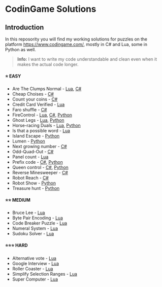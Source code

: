 # CodinGame Solutions

## Introduction
In this reposority you will find my working solutions for puzzles on the platform https://www.codingame.com/, mostly in C# and Lua, some in Python as well. 

> **Info:**  I want to write my code understandable and clean even when it makes the actual code longer.

#### :star: EASY
* Are The Clumps Normal - [Lua](https://github.com/supreme-gamer/CodinGame/blob/main/Easy/Are%20The%20Clumps%20Normal/Are%20The%20Clumps%20Normal.lua), [C#](https://github.com/supreme-gamer/CodinGame/blob/main/Easy/Are%20The%20Clumps%20Normal/Are%20The%20Clumps%20Normal.cs)
* Cheap Choises - [C#](https://github.com/supreme-gamer/CodinGame/blob/main/Easy/Cheap%20Choises/Cheap%20Choises.cs)
* Count your coins - [C#](https://github.com/supreme-gamer/CodinGame/blob/main/Easy/Count%20your%20coins/Count%20your%20coins.cs)
* Credit Card Verified - [Lua](https://github.com/supreme-gamer/CodinGame/blob/main/Easy/Credit%20Card%20Verifier/Credit%20Card%20Verifier.lua)
* Faro shuffle - [C#](https://github.com/supreme-gamer/CodinGame/blob/main/Easy/Faro%20shuffle/Faro%20shuffle.cs)
* FireControl - [Lua](https://github.com/supreme-gamer/CodinGame/blob/main/Easy/FireControl/FireControl.lua), [C#](https://github.com/supreme-gamer/CodinGame/blob/main/Easy/FireControl/FireControl.cs), [Python](https://github.com/supreme-gamer/CodinGame/blob/main/Easy/FireControl/FireControl.py)
* Ghost Legs - [Lua](https://github.com/supreme-gamer/CodinGame/blob/main/Easy/Ghost%20Legs/Ghost%20Legs.lua), [Python](https://github.com/supreme-gamer/CodinGame/blob/main/Easy/Ghost%20Legs/Ghost%20Legs.py)
* Horse-racing Duals - [Lua](https://github.com/supreme-gamer/CodinGame/blob/main/Easy/Horse-racing%20Duals/Horse-racing%20Duals.lua), [Python](https://github.com/supreme-gamer/CodinGame/blob/main/Easy/Horse-racing%20Duals/Horse-racing%20Duals.py)
* Is that a possible word - [Lua](https://github.com/supreme-gamer/CodinGame/blob/main/Easy/Is%20that%20a%20possible%20word/Is%20that%20a%20possible%20word.lua)
* Island Escape - [Python](https://github.com/supreme-gamer/CodinGame/blob/main/Easy/Island%20Escape/Island%20Escape.py)
* Lumen - [Python](https://github.com/supreme-gamer/CodinGame/blob/main/Easy/Lumen/Lumen.py)
* Next growing number - [C#](https://github.com/supreme-gamer/CodinGame/blob/main/Easy/Next%20growing%20number/Next%20growing%20number.cs)
* Odd-Quad-Out - [C#](https://github.com/supreme-gamer/CodinGame/blob/main/Easy/Odd-Quad-Out/Odd-Quad-Out.cs)
* Panel count - [Lua](https://github.com/supreme-gamer/CodinGame/blob/main/Easy/Panel%20count/Panel%20count.lua)
* Prefix code - [C#](https://github.com/supreme-gamer/CodinGame/blob/main/Easy/Prefix%20code/Prefix%20code.cs), [Python](https://github.com/supreme-gamer/CodinGame/blob/main/Easy/Prefix%20code/Prefix%20code.py)
* Queen control - [C#](https://github.com/supreme-gamer/CodinGame/blob/main/Easy/Queen%20control/Queen%20control.cs), [Python](https://github.com/supreme-gamer/CodinGame/blob/main/Easy/Queen%20control/Queen%20control.py)
* Reverse Minesweeper - [C#](https://github.com/supreme-gamer/CodinGame/blob/main/Easy/Reverse%20Minesweeper/Reverse%20Minesweeper.cs)
* Robot Reach - [C#](https://github.com/supreme-gamer/CodinGame/blob/main/Easy/Robot%20Reach/Robot%20Reach.cs)
* Robot Show - [Python](https://github.com/supreme-gamer/CodinGame/blob/main/Easy/Robot%20Show/Robot%20Show.py)
* Treasure hunt - [Python](https://github.com/supreme-gamer/CodinGame/blob/main/Easy/Treasure%20hunt/Treasure%20hunt.py)

#### :star::star: MEDIUM
* Bruce Lee - [Lua](https://github.com/supreme-gamer/CodinGame/blob/main/Medium/Bruce%20Lee/Bruce%20Lee.lua)
* Byte Pair Encoding - [Lua](https://github.com/supreme-gamer/CodinGame/blob/main/Medium/Byte%20Pair%20Encoding/Byte%20Pair%20Encoding.lua)
* Code Breaker Puzzle - [Lua](https://github.com/supreme-gamer/CodinGame/blob/main/Medium/Code%20Breaker%20Puzzle/Code%20Breaker%20Puzzle.lua)
* Numeral System - [Lua](https://github.com/supreme-gamer/CodinGame/blob/main/Medium/Numeral%20System/Numeral%20System.lua)
* Sudoku Solver - [Lua](https://github.com/supreme-gamer/CodinGame/blob/main/Medium/Sudoku%20Solver/Sudoku%20Solver.lua)

#### :star::star::star: HARD
* Alternative vote - [Lua](https://github.com/supreme-gamer/CodinGame/blob/main/Hard/Alternative%20vote/Alternative%20vote.lua)
* Google Interview - [Lua](https://github.com/supreme-gamer/CodinGame/blob/main/Hard/Google%20Interview%20-%20The%20Two%20Egg%20Problem/Google%20Interview%20-%20The%20Two%20Egg%20Problem.lua)
* Roller Coaster - [Lua](https://github.com/supreme-gamer/CodinGame/blob/main/Hard/Roller%20Coaster/Roller%20Coaster.lua)
* Simplify Selection Ranges - [Lua](https://github.com/supreme-gamer/CodinGame/blob/main/Hard/Simplify%20Selection%20Ranges/Simplify%20Selection%20Ranges.lua)
* Super Computer - [Lua](https://github.com/supreme-gamer/CodinGame/blob/main/Hard/Super%20Computer/Super%20Computer.lua)

